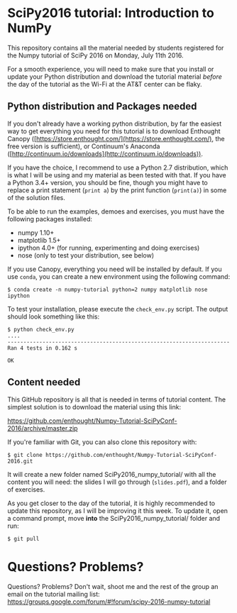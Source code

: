 # SciPy2016 tutorial: Introduction to NumPy

This repository contains all the material needed by students registered for the
Numpy tutorial of SciPy 2016 on Monday, July 11th 2016.

For a smooth experience, you will need to make sure that you install or update
your Python distribution and download the tutorial material _before_ the day
of the tutorial as the Wi-Fi at the AT&T center can be flaky.


## Python distribution and Packages needed

If you don't already have a working python distribution, by far the easiest
way to get everything you need for this tutorial is to download Enthought
Canopy ([https://store.enthought.com/](https://store.enthought.com/),
the free version is sufficient), or Continuum's Anaconda
([http://continuum.io/downloads](http://continuum.io/downloads)).

If you have the choice, I recommend to use a Python 2.7 distribution, which
is what I will be using and my material as been tested with that. If you have
a Python 3.4+ version, you should be fine, though you might have to replace a
print statement (`print a`) by the print function (`print(a)`) in some of the
solution files.

To be able to run the examples, demoes and exercises, you must have the
following packages installed:

- numpy 1.10+
- matplotlib 1.5+
- ipython 4.0+ (for running, experimenting and doing exercises)
- nose (only to test your distribution, see below)

If you use Canopy, everything you need will be installed by default. If you
use `conda`, you can create a new environment using the following command:

    $ conda create -n numpy-tutorial python=2 numpy matplotlib nose ipython

To test your installation, please execute the `check_env.py` script. The
output should look something like this:

    $ python check_env.py
    ....
    ----------------------------------------------------------------------
    Ran 4 tests in 0.162 s

    OK


## Content needed

This GitHub repository is all that is needed in terms of tutorial content. The simplest solution is to download the material using this link:

https://github.com/enthought/Numpy-Tutorial-SciPyConf-2016/archive/master.zip

If you're familiar with Git, you can also clone this repository with:

    $ git clone https://github.com/enthought/Numpy-Tutorial-SciPyConf-2016.git

It will create a new folder named SciPy2016_numpy_tutorial/ with all the
content you will need: the slides I will go through (`slides.pdf`), and a folder
of exercises.

As you get closer to the day of the tutorial, it is highly recommended to
update this repository, as I will be improving it this week. To update it, open
a command prompt, move **into** the SciPy2016_numpy_tutorial/ folder and run:

    $ git pull


Questions? Problems?
====================
Questions? Problems? Don't wait, shoot me and the rest of the group an email on
the tutorial mailing list: https://groups.google.com/forum/#!forum/scipy-2016-numpy-tutorial
